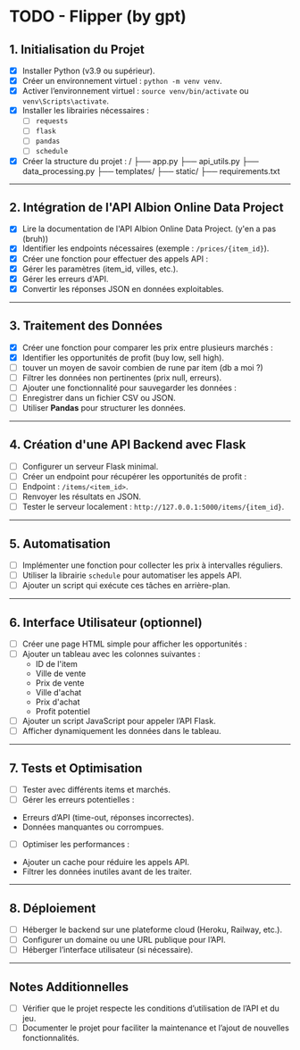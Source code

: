 # TODO - Flipper (by gpt)

## 1. Initialisation du Projet
- [X] Installer Python (v3.9 ou supérieur).
- [X] Créer un environnement virtuel : `python -m venv venv`.
- [X] Activer l’environnement virtuel : `source venv/bin/activate` ou `venv\Scripts\activate`.
- [X] Installer les librairies nécessaires :
  - [ ] `requests`
  - [ ] `flask`
  - [ ] `pandas`
  - [ ] `schedule`
- [X] Créer la structure du projet :
/ ├── app.py ├── api_utils.py ├── data_processing.py ├── templates/ ├── static/ ├── requirements.txt

---

## 2. Intégration de l'API Albion Online Data Project
- [X] Lire la documentation de l'API Albion Online Data Project. (y'en a pas (bruh))
- [X] Identifier les endpoints nécessaires (exemple : `/prices/{item_id}`).
- [X] Créer une fonction pour effectuer des appels API :
- [X] Gérer les paramètres (item_id, villes, etc.).
- [X] Gérer les erreurs d'API.
- [X] Convertir les réponses JSON en données exploitables.

---

## 3. Traitement des Données
- [X] Créer une fonction pour comparer les prix entre plusieurs marchés :
- [X] Identifier les opportunités de profit (buy low, sell high).
 - [ ] touver un moyen de savoir combien de rune par item (db a moi ?)
- [ ] Filtrer les données non pertinentes (prix null, erreurs).
- [ ] Ajouter une fonctionnalité pour sauvegarder les données :
- [ ] Enregistrer dans un fichier CSV ou JSON.
- [ ] Utiliser **Pandas** pour structurer les données.

---

## 4. Création d'une API Backend avec Flask
- [ ] Configurer un serveur Flask minimal.
- [ ] Créer un endpoint pour récupérer les opportunités de profit :
- [ ] Endpoint : `/items/<item_id>`.
- [ ] Renvoyer les résultats en JSON.
- [ ] Tester le serveur localement : `http://127.0.0.1:5000/items/{item_id}`.

---

## 5. Automatisation
- [ ] Implémenter une fonction pour collecter les prix à intervalles réguliers.
- [ ] Utiliser la librairie `schedule` pour automatiser les appels API.
- [ ] Ajouter un script qui exécute ces tâches en arrière-plan.

---

## 6. Interface Utilisateur (optionnel)
- [ ] Créer une page HTML simple pour afficher les opportunités :
- [ ] Ajouter un tableau avec les colonnes suivantes :
  - ID de l'item
  - Ville de vente
  - Prix de vente
  - Ville d'achat
  - Prix d'achat
  - Profit potentiel
- [ ] Ajouter un script JavaScript pour appeler l’API Flask.
- [ ] Afficher dynamiquement les données dans le tableau.

---

## 7. Tests et Optimisation
- [ ] Tester avec différents items et marchés.
- [ ] Gérer les erreurs potentielles :
- Erreurs d’API (time-out, réponses incorrectes).
- Données manquantes ou corrompues.
- [ ] Optimiser les performances :
- Ajouter un cache pour réduire les appels API.
- Filtrer les données inutiles avant de les traiter.

---

## 8. Déploiement
- [ ] Héberger le backend sur une plateforme cloud (Heroku, Railway, etc.).
- [ ] Configurer un domaine ou une URL publique pour l’API.
- [ ] Héberger l’interface utilisateur (si nécessaire).

---

## Notes Additionnelles
- [ ] Vérifier que le projet respecte les conditions d’utilisation de l’API et du jeu.
- [ ] Documenter le projet pour faciliter la maintenance et l’ajout de nouvelles fonctionnalités.

